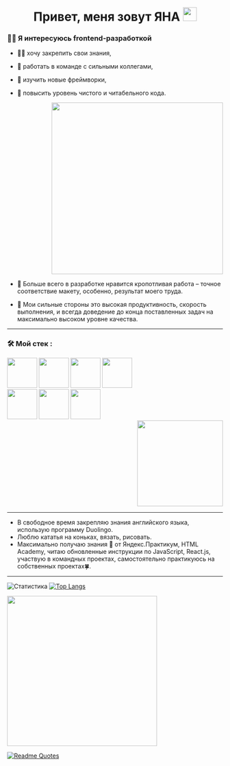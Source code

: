 <h1 align="center">Привет, меня зовут ЯНА  <img src="https://github.com/blackcater/blackcater/raw/main/images/Hi.gif" height="32"/></h1>

### :woman_technologist: Я интересуюсь frontend-разработкой

* :woman_student: хочу закрепить свои знания,
* :muscle: работать в команде с сильными коллегами,
* 👀 изучить новые фреймворки,
* :ninja: повысить уровень чистого и читабельного кода.

  <div id="header" align="right">
    <img src="https://media.giphy.com/media/RbDKaczqWovIugyJmW/giphy.gif" width="400"/>
  </div>
  
* 💞️ Больше всего в разработке нравится кропотливая работа – точное соответствие макету, особенно, результат моего труда.
* 💞️ Мои сильные стороны это высокая продуктивность, скорость выполнения, и всегда доведение до конца поставленных задач на максимально высоком уровне качества.

---

### :hammer_and_wrench: Мой стек :
<div>
<div>
  <img src="https://cdn.icon-icons.com/icons2/2415/PNG/128/html_original_wordmark_logo_icon_146478.png" width="70"/>
  <img src="https://cdn.icon-icons.com/icons2/37/PNG/128/css_3721.png" width="70"/>
  <img src="https://cdn.icon-icons.com/icons2/2108/PNG/128/javascript_icon_130900.png" width="70"/>
  <img src="https://cdn.icon-icons.com/icons2/2108/PNG/128/react_icon_130845.png" width="70"/>
</div>
<div>
  <img src="https://cdn.icon-icons.com/icons2/2108/PNG/128/git_icon_130933.png" width="70"/>
  <img src="https://cdn.icon-icons.com/icons2/2148/PNG/128/bem_icon_132559.png" width="70"/>
  <img src="https://cdn.icon-icons.com/icons2/1908/PNG/128/4552605-adaptive-design-responsive-responsive-design_121386.png" width="70"/>
</div>
<div align="right">
  <img src="https://media.giphy.com/media/USV0ym3bVWQJJmNu3N/giphy.gif" width="200"/>
</div>
  </div>

---

* В свободное время закрепляю знания английского языка, использую программу Duolingo.
* Люблю кататья на коньках, вязать, рисовать.
* Максимально получаю знания 🌱 от Яндекс.Практикум, HTML Academy, читаю обновленные инструкции по JavaScript, React.js, участвую в командных проектах, самостоятельно практикуюсь на собственных проектах:four_leaf_clover:.

---

![Статистика](https://github-readme-stats.vercel.app/api?username=ianapylaeva&theme=merko&show_icons=true)
[![Top Langs](https://github-readme-stats.vercel.app/api/top-langs/?username=ianapylaeva&layout=compact)](https://github.com/ianapylaeva/github-readme-stats)


<div align="left">
  <img src="https://media.giphy.com/media/L1R1tvI9svkIWwpVYr/giphy.gif" width="350"/>
</div>

[![Readme Quotes](https://quotes-github-readme.vercel.app/api?type=horizontal&theme=merko)](https://github.com/ianapylaeva/github-readme-quotes)

<div id="badges"><img src="https://komarev.com/ghpvc/?username=ianapylaeva&style=flat-square&color=blue" alt="" /></div>

<!---
IanaPylaeva/IanaPylaeva is a ✨ special ✨ repository because its `README.md` (this file) appears on your GitHub profile.
You can click the Preview link to take a look at your changes.
--->
